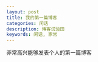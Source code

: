 ```yaml
---
layout: post
title: 我的第一篇博客
categories: 闲话
description: 博客试验田
keywords: 闲话, 家常
---
```


非常高兴能够发表个人的第一篇博客

